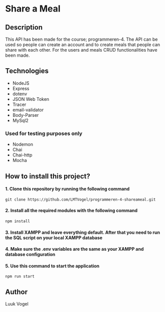 # Share a Meal

## Description

This API has been made for the course; programmeren-4. The API can be used so people can create an account and to create meals that people can share with each other. For the users and meals CRUD functionalities have been made.

## Technologies

-   NodeJS
-   Express
-   dotenv
-   JSON Web Token
-   Tracer
-   email-validator
-   Body-Parser
-   MySql2

### Used for testing purposes only

-   Nodemon
-   Chai
-   Chai-http
-   Mocha

## How to install this project?

#### 1. Clone this repository by running the following command

```
git clone https://github.com/LMTVogel/programmeren-4-shareameal.git
```

#### 2. Install all the required modules with the following command

```
npm install
```

#### 3. Install XAMPP and leave everything default. After that you need to run the SQL script on your local XAMPP database

#### 4. Make sure the .env variables are the same as your XAMPP and database configuration

#### 5. Use this command to start the application

```
npm run start
```

## Author

Luuk Vogel
